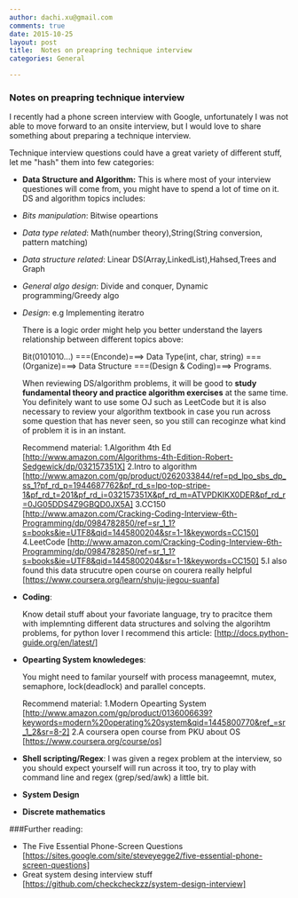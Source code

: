 ```yaml
---
author: dachi.xu@gmail.com
comments: true
date: 2015-10-25
layout: post
title:  Notes on preapring technique interview
categories: General

---
```

### Notes on preapring technique interview
I recently had a phone screen interview with Google, unfortunately I was not able to move forward to an onsite interview, but I would love to share something about preparing a technique interview. 

Technique interview questions could have a great variety of different stuff, let me "hash" them into few categories:

* **Data Structure and Algorithm:**
This is where most of your interview questiones will come from, you might have to spend a lot of time on it. DS and algorithm topics includes:

 * *Bits manipulation*: Bitwise opeartions
 * *Data type related*: Math(number theory),String(String conversion, pattern matching)
 * *Data structure related*: Linear DS(Array,LinkedList),Hahsed,Trees and Graph
 * *General algo design*: Divide and conquer, Dynamic programming/Greedy algo
 * *Design*: e.g Implementing iteratro 

	There is a logic order might help you better understand the layers relationship between different topics above:

	Bit(0101010...) ===(Enconde)===> Data Type(int, char, string) ===(Organize)===> Data Structure ===(Design & Coding)===> Programs.
	
	When reviewing DS/algorithm problems, it will be good to **study fundamental theory and practice algorithm exercises** at the same time. You definitely want to use some OJ such as LeetCode but it is also necessary to review your algorithm textbook in case you run across some question that has never seen, so you still can recoginze what kind of problem it is in an instant.
	
	Recommend material:
		1.Algorithm 4th Ed [http://www.amazon.com/Algorithms-4th-Edition-Robert-Sedgewick/dp/032157351X]
		2.Intro to algorithm [http://www.amazon.com/gp/product/0262033844/ref=pd_lpo_sbs_dp_ss_1?pf_rd_p=1944687762&pf_rd_s=lpo-top-stripe-1&pf_rd_t=201&pf_rd_i=032157351X&pf_rd_m=ATVPDKIKX0DER&pf_rd_r=0JG05DDS4Z9GBQD0JX5A]
		3.CC150 [http://www.amazon.com/Cracking-Coding-Interview-6th-Programming/dp/0984782850/ref=sr_1_1?s=books&ie=UTF8&qid=1445800204&sr=1-1&keywords=CC150]
		4.LeetCode [http://www.amazon.com/Cracking-Coding-Interview-6th-Programming/dp/0984782850/ref=sr_1_1?s=books&ie=UTF8&qid=1445800204&sr=1-1&keywords=CC150]
		5.I also found this data strucutre open course on courera really helpful [https://www.coursera.org/learn/shuju-jiegou-suanfa]

* **Coding**:

	Know detail stuff about your favoriate language, try to pracitce them with implemnting different data structures and solving the algorihtm problems, for python lover I recommend this article: [http://docs.python-guide.org/en/latest/]

* **Opearting System knowledeges**:

	You might need to familar yourself with process manageemnt, mutex, semaphore, lock(deadlock) and parallel concepts.
	
	Recommend material:
	1.Modern Opearting System [http://www.amazon.com/gp/product/0136006639?keywords=modern%20operating%20system&qid=1445800770&ref_=sr_1_2&sr=8-2]
	2.A coursera open course from PKU about OS [https://www.coursera.org/course/os]
	
* **Shell scripting/Regex**:
	I was given a regex problem at the interview, so you should expect yourself will run across it too, try to play with command line and regex (grep/sed/awk) a little bit.

* **System Design**

* **Discrete mathematics**


###Further reading:
* The Five Essential Phone-Screen Questions [https://sites.google.com/site/steveyegge2/five-essential-phone-screen-questions] 
* Great system desing interview stuff [https://github.com/checkcheckzz/system-design-interview]

